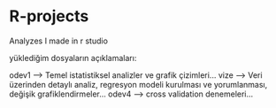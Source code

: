 # R-projects
Analyzes I made in r studio

yüklediğim dosyaların açıklamaları:

odev1 --> Temel istatistiksel analizler ve grafik çizimleri...
vize --> Veri üzerinden detaylı analiz, regresyon modeli kurulması ve yorumlanması, değişik grafiklendirmeler...
odev4 --> cross validation denemeleri...

